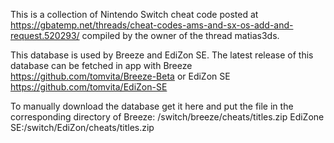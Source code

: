 This is a collection of Nintendo Switch cheat code posted at https://gbatemp.net/threads/cheat-codes-ams-and-sx-os-add-and-request.520293/
compiled by the owner of the thread matias3ds.

This database is used by Breeze and EdiZon SE. The latest release of this database can be fetched in app with Breeze https://github.com/tomvita/Breeze-Beta or EdiZon SE https://github.com/tomvita/EdiZon-SE

To manually download the database get it here and put the file in the corresponding directory of 
Breeze: /switch/breeze/cheats/titles.zip
EdiZone SE:/switch/EdiZon/cheats/titles.zip

 
 
